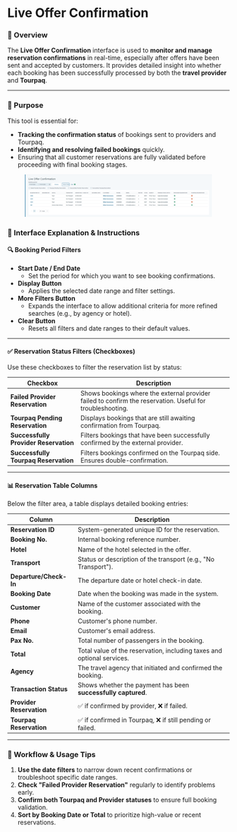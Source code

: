 # Live Offer Confirmation

### 📌 Overview

The **Live Offer Confirmation** interface is used to **monitor and manage reservation confirmations** in real-time, especially after offers have been sent and accepted by customers. It provides detailed insight into whether each booking has been successfully processed by both the **travel provider** and **Tourpaq**.

***

### 🎯 Purpose

This tool is essential for:

* **Tracking the confirmation status** of bookings sent to providers and Tourpaq.
* **Identifying and resolving failed bookings** quickly.
* Ensuring that all customer reservations are fully validated before proceeding with final booking stages.

<figure><img src=".gitbook/assets/image (3) (1) (1) (1) (1) (1) (1) (1) (1) (1) (1) (1) (1) (1) (1) (1) (1) (1) (1) (1) (1) (1) (1) (1) (1) (1) (1) (1).png" alt=""><figcaption></figcaption></figure>

### 🧭 Interface Explanation & Instructions

#### 🔍 Booking Period Filters

* **Start Date / End Date**
  * Set the period for which you want to see booking confirmations.
* **Display Button**
  * Applies the selected date range and filter settings.
* **More Filters Button**
  * Expands the interface to allow additional criteria for more refined searches (e.g., by agency or hotel).
* **Clear Button**
  * Resets all filters and date ranges to their default values.

***

#### ✅ Reservation Status Filters (Checkboxes)

Use these checkboxes to filter the reservation list by status:

| Checkbox                              | Description                                                                                               |
| ------------------------------------- | --------------------------------------------------------------------------------------------------------- |
| **Failed Provider Reservation**       | Shows bookings where the external provider failed to confirm the reservation. Useful for troubleshooting. |
| **Tourpaq Pending Reservation**       | Displays bookings that are still awaiting confirmation from Tourpaq.                                      |
| **Successfully Provider Reservation** | Filters bookings that have been successfully confirmed by the external provider.                          |
| **Successfully Tourpaq Reservation**  | Filters bookings confirmed on the Tourpaq side. Ensures double-confirmation.                              |

***

#### 📊 Reservation Table Columns

Below the filter area, a table displays detailed booking entries:

| Column                   | Description                                                            |
| ------------------------ | ---------------------------------------------------------------------- |
| **Reservation ID**       | System-generated unique ID for the reservation.                        |
| **Booking No.**          | Internal booking reference number.                                     |
| **Hotel**                | Name of the hotel selected in the offer.                               |
| **Transport**            | Status or description of the transport (e.g., "No Transport").         |
| **Departure/Check-In**   | The departure date or hotel check-in date.                             |
| **Booking Date**         | Date when the booking was made in the system.                          |
| **Customer**             | Name of the customer associated with the booking.                      |
| **Phone**                | Customer's phone number.                                               |
| **Email**                | Customer's email address.                                              |
| **Pax No.**              | Total number of passengers in the booking.                             |
| **Total**                | Total value of the reservation, including taxes and optional services. |
| **Agency**               | The travel agency that initiated and confirmed the booking.            |
| **Transaction Status**   | Shows whether the payment has been **successfully captured**.          |
| **Provider Reservation** | ✅ if confirmed by provider, ❌ if failed.                               |
| **Tourpaq Reservation**  | ✅ if confirmed in Tourpaq, ❌ if still pending or failed.               |

***

### 🔄 Workflow & Usage Tips

1. **Use the date filters** to narrow down recent confirmations or troubleshoot specific date ranges.
2. **Check "Failed Provider Reservation"** regularly to identify problems early.
3. **Confirm both Tourpaq and Provider statuses** to ensure full booking validation.
4. **Sort by Booking Date or Total** to prioritize high-value or recent reservations.
